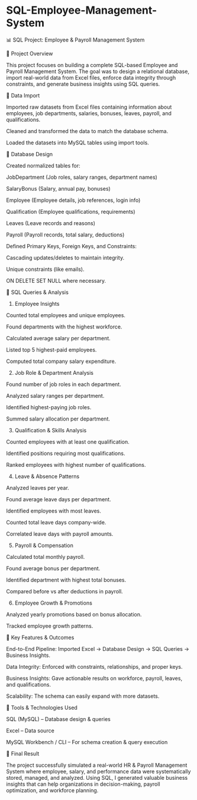 # SQL-Employee-Management-System
📊 SQL Project: Employee & Payroll Management System

🔹 Project Overview

This project focuses on building a complete SQL-based Employee and Payroll Management System. The goal was to design a relational database, import real-world data from Excel files, enforce data integrity through constraints, and generate business insights using SQL queries.

🔹 Data Import

Imported raw datasets from Excel files containing information about employees, job departments, salaries, bonuses, leaves, payroll, and qualifications.

Cleaned and transformed the data to match the database schema.

Loaded the datasets into MySQL tables using import tools.

🔹 Database Design

Created normalized tables for:

JobDepartment (Job roles, salary ranges, department names)

SalaryBonus (Salary, annual pay, bonuses)

Employee (Employee details, job references, login info)

Qualification (Employee qualifications, requirements)

Leaves (Leave records and reasons)

Payroll (Payroll records, total salary, deductions)

Defined Primary Keys, Foreign Keys, and Constraints:

Cascading updates/deletes to maintain integrity.

Unique constraints (like emails).

ON DELETE SET NULL where necessary.

🔹 SQL Queries & Analysis
1. Employee Insights

Counted total employees and unique employees.

Found departments with the highest workforce.

Calculated average salary per department.

Listed top 5 highest-paid employees.

Computed total company salary expenditure.

2. Job Role & Department Analysis

Found number of job roles in each department.

Analyzed salary ranges per department.

Identified highest-paying job roles.

Summed salary allocation per department.

3. Qualification & Skills Analysis

Counted employees with at least one qualification.

Identified positions requiring most qualifications.

Ranked employees with highest number of qualifications.

4. Leave & Absence Patterns

Analyzed leaves per year.

Found average leave days per department.

Identified employees with most leaves.

Counted total leave days company-wide.

Correlated leave days with payroll amounts.

5. Payroll & Compensation

Calculated total monthly payroll.

Found average bonus per department.

Identified department with highest total bonuses.

Compared before vs after deductions in payroll.

6. Employee Growth & Promotions

Analyzed yearly promotions based on bonus allocation.

Tracked employee growth patterns.

🔹 Key Features & Outcomes

End-to-End Pipeline: Imported Excel → Database Design → SQL Queries → Business Insights.

Data Integrity: Enforced with constraints, relationships, and proper keys.

Business Insights: Gave actionable results on workforce, payroll, leaves, and qualifications.

Scalability: The schema can easily expand with more datasets.

🔹 Tools & Technologies Used

SQL (MySQL) – Database design & queries

Excel – Data source

MySQL Workbench / CLI – For schema creation & query execution

🔹 Final Result

The project successfully simulated a real-world HR & Payroll Management System where employee, salary, and performance data were systematically stored, managed, and analyzed. Using SQL, I generated valuable business insights that can help organizations in decision-making, payroll optimization, and workforce planning.
